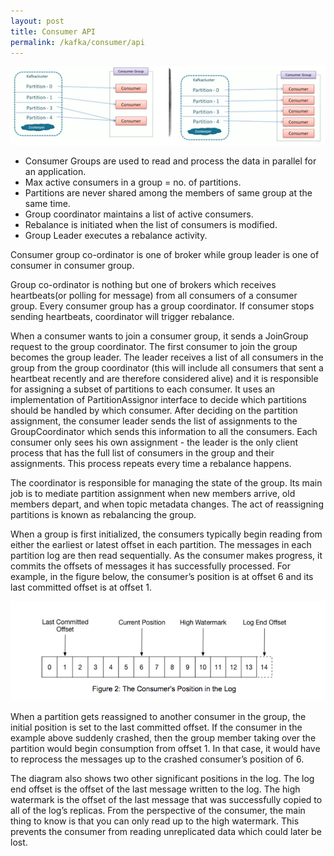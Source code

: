 ```yaml
---
layout: post
title: Consumer API
permalink: /kafka/consumer/api
---
```


![](https://github.com/arpit04tripathi/files-cdn/raw/cdn/kafka/consumer-group-partition-mapping.png)

-	Consumer Groups are used to read and process the data in parallel for an application.
-	Max active consumers in a group = no. of partitions.
-	Partitions are never shared among the members of same group at the same time.
-	Group coordinator maintains a list of active consumers.
-	Rebalance is initiated when the list of consumers is modified.
-	Group Leader executes a rebalance activity.

Consumer group co-ordinator is one of broker while group leader is one of consumer in consumer group.

Group co-ordinator is nothing but one of brokers which receives heartbeats(or polling for message) from all consumers of a consumer group. Every consumer group has a group coordinator. If consumer stops sending heartbeats, coordinator will trigger rebalance.

When a consumer wants to join a consumer group, it sends a JoinGroup request to the group coordinator. The first consumer to join the group becomes the group leader. The leader receives a list of all consumers in the group from the group coordinator (this will include all consumers that sent a heartbeat recently and are therefore considered alive) and it is responsible for assigning a subset of partitions to each consumer. It uses an implementation of PartitionAssignor interface to decide which partitions should be handled by which consumer. After deciding on the partition assignment, the consumer leader sends the list of assignments to the GroupCoordinator which sends this information to all the consumers. Each consumer only sees his own assignment - the leader is the only client process that has the full list of consumers in the group and their assignments. This process repeats every time a rebalance happens.

The coordinator is responsible for managing the state of the group. Its main job is to mediate partition assignment when new members arrive, old members depart, and when topic metadata changes. The act of reassigning partitions is known as rebalancing the group.

When a group is first initialized, the consumers typically begin reading from either the earliest or latest offset in each partition. The messages in each partition log are then read sequentially. As the consumer makes progress, it commits the offsets of messages it has successfully processed. For example, in the figure below, the consumer’s position is at offset 6 and its last committed offset is at offset 1.

![](https://github.com/arpit04tripathi/files-cdn/raw/cdn/kafka/consumer-offset-illustration.png)

When a partition gets reassigned to another consumer in the group, the initial position is set to the last committed offset. If the consumer in the example above suddenly crashed, then the group member taking over the partition would begin consumption from offset 1. In that case, it would have to reprocess the messages up to the crashed consumer’s position of 6.

The diagram also shows two other significant positions in the log. The log end offset is the offset of the last message written to the log. The high watermark is the offset of the last message that was successfully copied to all of the log’s replicas. From the perspective of the consumer, the main thing to know is that you can only read up to the high watermark. This prevents the consumer from reading unreplicated data which could later be lost.
